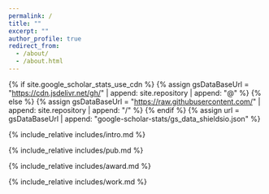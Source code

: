 ```yaml
---
permalink: /
title: ""
excerpt: ""
author_profile: true
redirect_from: 
  - /about/
  - /about.html
---
```


{% if site.google_scholar_stats_use_cdn %}
{% assign gsDataBaseUrl = "https://cdn.jsdelivr.net/gh/" | append: site.repository | append: "@" %}
{% else %}
{% assign gsDataBaseUrl = "https://raw.githubusercontent.com/" | append: site.repository | append: "/" %}
{% endif %}
{% assign url = gsDataBaseUrl | append: "google-scholar-stats/gs_data_shieldsio.json" %}



{% include_relative includes/intro.md %}

{% include_relative includes/pub.md %}

{% include_relative includes/award.md %}

{% include_relative includes/work.md %}


<script type="text/javascript" id="clustrmaps" src="//clustrmaps.com/map_v2.js?d=USVT5ZdiMifi_f-uIMrY3tmJJC5s1RLU2rz5sVs8mjY&cl=ffffff&w=a"></script>